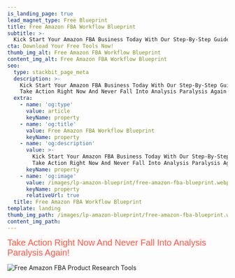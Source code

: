 ```yaml
---
is_landing_page: true
lead_magnet_type: Free Blueprint
title: Free Amazon FBA Workflow Blueprint
subtitle: >-  
  Kick Start Your Amazon FBA Business Today With Our Step-By-Step Guide.
cta: Download Your Free Tools Now!
thumb_img_alt: Free Amazon FBA Workflow Blueprint
content_img_alt: Free Amazon FBA Workflow Blueprint
seo:
  type: stackbit_page_meta
  description: >-
    Kick Start Your Amazon FBA Business Today With Our Step-By-Step Guide.
    Take Action Right Now And Never Fall Into Analysis Paralysis Again!
  extra:
    - name: 'og:type'
      value: article
      keyName: property
    - name: 'og:title'
      value: Free Amazon FBA Workflow Blueprint
      keyName: property
    - name: 'og:description'
      value: >-
        Kick Start Your Amazon FBA Business Today With Our Step-By-Step Guide.
        Take Action Right Now And Never Fall Into Analysis Paralysis Again!
      keyName: property
    - name: 'og:image'
      value: /images/lp-amazon-blueprint/free-amazon-fba-blueprint.webp
      keyName: property
      relativeUrl: true
  title: Free Amazon FBA Workflow Blueprint
template: landing
thumb_img_path: /images/lp-amazon-blueprint/free-amazon-fba-blueprint.webp
content_img_path:
---
```

<span style="color: rgb(246, 92, 77); background-color: rgb(255, 246, 246); font-size: 20px; font-family: &quot;Archivo Narrow&quot;, sans-serif;"><span class="font-style-heading">Take Action Right Now And Never Fall Into Analysis Paralysis Again!</span></span>

<img
    src="/images/lp-amazon-blueprint/free-amazon-fba-blueprint.webp"
    alt="Free Amazon FBA Product Research Tools" title="Free Amazon FBA Product Research Tools"/>

<div class="ml-form-embed"
  data-account="3346150:e2k4d6o1l1"
  data-form="4677676:t7t9g5">
</div>